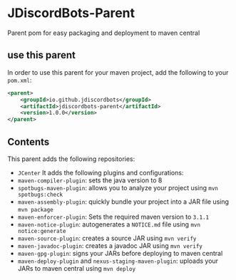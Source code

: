 # JDiscordBots-Parent
Parent pom for easy packaging and deployment to maven central

## use this parent
In order to use this parent for your maven project, add the following to your `pom.xml`:
```xml
<parent>
	<groupId>io.github.jdiscordbots</groupId>
	<artifactId>jdiscordbots-parent</artifactId>
	<version>1.0.0</version>
</parent>
```

## Contents
This parent adds the following repositories:
* `JCenter`
It adds the following plugins and configurations:
* `maven-compiler-plugin`: sets the java version to 8
* `spotbugs-maven-plugin`: allows you to analyze your project using `mvn spotbugs:check`
* `maven-assembly-plugin`: quickly bundle your project into a JAR file using `mvn package`
* `maven-enforcer-plugin`: Sets the required maven version to `3.1.1`
* `maven-notice-plugin`: autogenerates a `NOTICE.md` file using `mvn notice:generate`
* `maven-source-plugin`: creates a source JAR using `mvn verify`
* `maven-javadoc-plugin`: creates a javadoc JAR using `mvn verify`
* `maven-gpg-plugin`: signs your JARs before deploying to maven central
* `maven-deploy-plugin` and `nexus-staging-maven-plugin`: uploads your JARs to maven central using `mvn deploy`